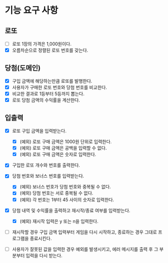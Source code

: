 # 기능 요구 사항

## 로또
- [ ] 로또 1장의 가격은 1,000원이다.
- [x] 오름차순으로 정렬된 로또 번호를 갖는다.

## 당첨(도메인)
- [x] 구입 금액에 해당하는만큼 로또를 발행한다.
- [x] 사용자가 구매한 로또 번호와 당첨 번호를 비교한다.
- [x] 비교한 결과로 1등부터 5등까지 뽑는다.
- [x] 로또 당첨 금액의 수익률을 계산한다.

## 입출력
- [x] 로또 구입 금액을 입력받는다.
  - [x] (예외) 로또 구매 금액은 1000원 단위로 입력한다.
  - [x] (예외) 로또 구매 금액은 공백을 입력할 수 없다.
  - [x] (예외) 로또 구매 금액은 숫자로 입력한다.
- [x] 구입한 로또 개수와 번호를 출력한다.
- [x] 당첨 번호와 보너스 번호를 입력받는다.
  - [x] (예외) 보너스 번호가 당첨 번호와 중복될 수 없다.
  - [x] (예외) 당첨 번호는 서로 중복될 수 없다.
  - [x] (예외) 각 번호는 1부터 45 사이의 숫자로 입력한다.
- [x] 당첨 내역 및 수익률을 출력하고 재시작/종료 여부를 입력받는다.
  - [x] (예외) 재시작 입력은 y 또는 n을 입력한다.
- [ ] 재시작할 경우 구입 금액 입력부터 게임을 다시 시작하고, 종료하는 경우 그대로 프로그램을 종료시킨다.
- [ ] 사용자가 잘못된 값을 입력한 경우 예외를 발생시키고, 에러 메시지를 출력 후 그 부분부터 입력을 다시 받는다.


